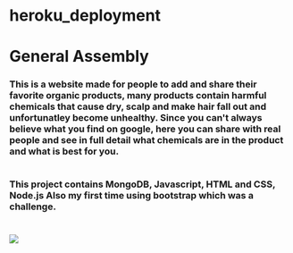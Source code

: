 # heroku_deployment
# General Assembly

### This is a website made for people to add and share their favorite organic products, many products contain harmful chemicals that cause dry, scalp and make hair fall out and unfortunatley become unhealthy. Since you can't always believe what you find on google, here you can share with real people and see in full detail what chemicals are in the product and what is best for you.
#
### This project contains  MongoDB, Javascript, HTML and CSS, Node.js Also my first time using bootstrap which was a challenge.
#
<img src="https://ga-students.slack.com/files/UKPF3UH0E/FM6S65UGL/screen_shot_2019-08-09_at_2.40.58_am.png width: 200px">

